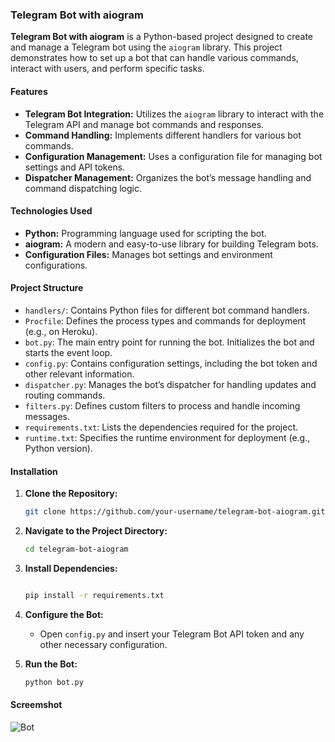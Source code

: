 ### Telegram Bot with aiogram

**Telegram Bot with aiogram** is a Python-based project designed to create and manage a Telegram bot using the `aiogram` library. This project demonstrates how to set up a bot that can handle various commands, interact with users, and perform specific tasks.

#### Features

- **Telegram Bot Integration:** Utilizes the `aiogram` library to interact with the Telegram API and manage bot commands and responses.
- **Command Handling:** Implements different handlers for various bot commands.
- **Configuration Management:** Uses a configuration file for managing bot settings and API tokens.
- **Dispatcher Management:** Organizes the bot’s message handling and command dispatching logic.

#### Technologies Used

- **Python:** Programming language used for scripting the bot.
- **aiogram:** A modern and easy-to-use library for building Telegram bots.
- **Configuration Files:** Manages bot settings and environment configurations.

#### Project Structure

- `handlers/`: Contains Python files for different bot command handlers.
- `Procfile`: Defines the process types and commands for deployment (e.g., on Heroku).
- `bot.py`: The main entry point for running the bot. Initializes the bot and starts the event loop.
- `config.py`: Contains configuration settings, including the bot token and other relevant information.
- `dispatcher.py`: Manages the bot’s dispatcher for handling updates and routing commands.
- `filters.py`: Defines custom filters to process and handle incoming messages.
- `requirements.txt`: Lists the dependencies required for the project.
- `runtime.txt`: Specifies the runtime environment for deployment (e.g., Python version).

#### Installation

1. **Clone the Repository:**
   ```bash
   git clone https://github.com/your-username/telegram-bot-aiogram.git
   ```
2. **Navigate to the Project Directory:**
   ```bash
   cd telegram-bot-aiogram
   ```
3. **Install Dependencies:**
   ```bash

   pip install -r requirements.txt
   ```
4. **Configure the Bot:**
   - Open `config.py` and insert your Telegram Bot API token and any other necessary configuration.

5. **Run the Bot:**
   ```bash
   python bot.py
   ```

#### Screemshot
![Bot](https://github.com/user-attachments/assets/ae073ccd-04d6-4d89-8189-35a8343916a8)
